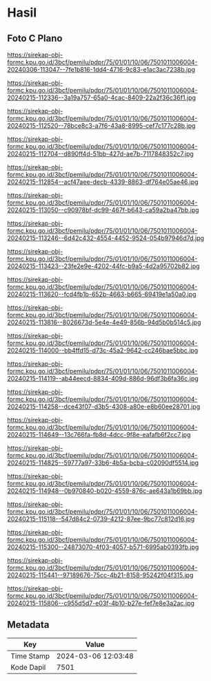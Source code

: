 # Hasil

## Foto C Plano

https://sirekap-obj-formc.kpu.go.id/3bcf/pemilu/pdpr/75/01/01/10/06/7501011006004-20240306-113047--7fe1b816-1dd4-4716-9c83-e1ac3ac7238b.jpg

https://sirekap-obj-formc.kpu.go.id/3bcf/pemilu/pdpr/75/01/01/10/06/7501011006004-20240215-112336--3a19a757-65a0-4cac-8409-22a2f36c36f1.jpg

https://sirekap-obj-formc.kpu.go.id/3bcf/pemilu/pdpr/75/01/01/10/06/7501011006004-20240215-112520--78bce8c3-a7f6-43a8-8995-cef7c177c28b.jpg

https://sirekap-obj-formc.kpu.go.id/3bcf/pemilu/pdpr/75/01/01/10/06/7501011006004-20240215-112704--d890ff4d-51bb-427d-ae7b-7117848352c7.jpg

https://sirekap-obj-formc.kpu.go.id/3bcf/pemilu/pdpr/75/01/01/10/06/7501011006004-20240215-112854--acf47aee-decb-4339-8863-df764e05ae46.jpg

https://sirekap-obj-formc.kpu.go.id/3bcf/pemilu/pdpr/75/01/01/10/06/7501011006004-20240215-113050--c90978bf-dc99-467f-b643-ca59a2ba47bb.jpg

https://sirekap-obj-formc.kpu.go.id/3bcf/pemilu/pdpr/75/01/01/10/06/7501011006004-20240215-113246--6d42c432-4554-4452-9524-054b97946d7d.jpg

https://sirekap-obj-formc.kpu.go.id/3bcf/pemilu/pdpr/75/01/01/10/06/7501011006004-20240215-113423--23fe2e9e-4202-44fc-b9a5-4d2a95702b82.jpg

https://sirekap-obj-formc.kpu.go.id/3bcf/pemilu/pdpr/75/01/01/10/06/7501011006004-20240215-113620--fcd4fb1b-652b-4663-b665-69419e1a50a0.jpg

https://sirekap-obj-formc.kpu.go.id/3bcf/pemilu/pdpr/75/01/01/10/06/7501011006004-20240215-113816--8026673d-5e4e-4e49-856b-94d5b0b514c5.jpg

https://sirekap-obj-formc.kpu.go.id/3bcf/pemilu/pdpr/75/01/01/10/06/7501011006004-20240215-114000--bb4ffd15-d73c-45a2-9642-cc246bae5bbc.jpg

https://sirekap-obj-formc.kpu.go.id/3bcf/pemilu/pdpr/75/01/01/10/06/7501011006004-20240215-114119--ab44eecd-8834-409d-886d-96df3b6fa36c.jpg

https://sirekap-obj-formc.kpu.go.id/3bcf/pemilu/pdpr/75/01/01/10/06/7501011006004-20240215-114258--dce43f07-d3b5-4308-a80e-e8b60ee28701.jpg

https://sirekap-obj-formc.kpu.go.id/3bcf/pemilu/pdpr/75/01/01/10/06/7501011006004-20240215-114649--13c766fa-fb8d-4dcc-9f8e-eafafb6f2cc7.jpg

https://sirekap-obj-formc.kpu.go.id/3bcf/pemilu/pdpr/75/01/01/10/06/7501011006004-20240215-114825--59777a97-33b6-4b5a-bcba-c02090df5514.jpg

https://sirekap-obj-formc.kpu.go.id/3bcf/pemilu/pdpr/75/01/01/10/06/7501011006004-20240215-114948--0b970840-b020-4559-876c-ae643a1b69bb.jpg

https://sirekap-obj-formc.kpu.go.id/3bcf/pemilu/pdpr/75/01/01/10/06/7501011006004-20240215-115118--547d84c2-0739-4212-87ee-9bc77c812d16.jpg

https://sirekap-obj-formc.kpu.go.id/3bcf/pemilu/pdpr/75/01/01/10/06/7501011006004-20240215-115300--24873070-4f03-4057-b571-6995ab0393fb.jpg

https://sirekap-obj-formc.kpu.go.id/3bcf/pemilu/pdpr/75/01/01/10/06/7501011006004-20240215-115441--97189676-75cc-4b21-8158-95242f04f315.jpg

https://sirekap-obj-formc.kpu.go.id/3bcf/pemilu/pdpr/75/01/01/10/06/7501011006004-20240215-115806--c955d5d7-e03f-4b10-b27e-fef7e8e3a2ac.jpg


## Metadata

| Key        | Value               |
| ---------- | ------------------- |
| Time Stamp | 2024-03-06 12:03:48 |
| Kode Dapil | 7501                |



